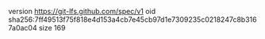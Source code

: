 version https://git-lfs.github.com/spec/v1
oid sha256:7ff49513f75f818e4d153a4cb7e45cb97d1e7309235c0218247c8b3167a0ac04
size 169
